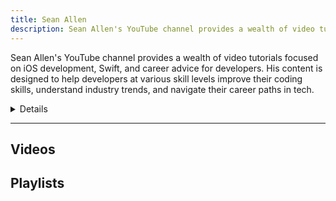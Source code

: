 ```yaml
---
title: Sean Allen
description: Sean Allen's YouTube channel provides a wealth of video tutorials focused on iOS development, Swift, and career advice for developers. His content is designed to help developers at various skill levels improve their coding skills, understand industry trends, and navigate their career paths in tech.
---
```


Sean Allen's YouTube channel provides a wealth of video tutorials focused on iOS development, Swift, and career advice for developers. His content is designed to help developers at various skill levels improve their coding skills, understand industry trends, and navigate their career paths in tech.

<details>
**URL:** https://www.youtube.com/@seanallen

**Authors:** `Sean Allen`

**Complexity Levels:**
   - **Beginner:** 30%
   - **Intermediate:** 40%
   - **Advanced:** 30%

**Frequency of Posting:** Weekly

**Types of Content:**
   - **Tutorials:** 60% (Step-by-step video guides)
   - **Career Advice:** 20% (Tips and strategies for developers)
   - **Live Streams:** 10% (Interactive Q&A sessions)
   - **News and Updates:** 10% (Industry trends and updates)

**Additional Features:**
   - **Playlists:** Curated playlists for structured learning.
   - **Community Tab:** Engagement with viewers and updates.
</details>

<LinkCard title="Visit Sean Allen on YouTube" href="https://www.youtube.com/@seanallen" />

---

## Videos 

## Playlists

